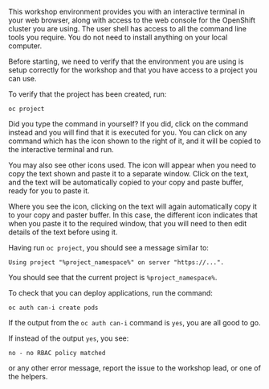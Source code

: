 This workshop environment provides you with an interactive terminal in your web browser, along with access to the web console for the OpenShift cluster you are using. The user shell has access to all the command line tools you require. You do not need to install anything on your local computer.

Before starting, we need to verify that the environment you are using is setup correctly for the workshop and that you have access to a project you can use.

To verify that the project has been created, run:

```execute
oc project
```

Did you type the command in yourself? If you did, click on the command instead and you will find that it is executed for you. You can click on any command which has the <span class="fas fa-play-circle"></span> icon shown to the right of it, and it will be copied to the interactive terminal and run.

You may also see other icons used. The <span class="fas fa-copy"></span> icon will appear when you need to copy the text shown and paste it to a separate window. Click on the text, and the text will be automatically copied to your copy and paste buffer, ready for you to paste it.

Where you see the <span class="fas fa-user-edit"></span> icon, clicking on the text will again automatically copy it to your copy and paster buffer. In this case, the different icon indicates that when you paste it to the required window, that you will need to then edit details of the text before using it.

Having run `oc project`, you should see a message similar to:

```
Using project "%project_namespace%" on server "https://...".
```

You should see that the current project is `%project_namespace%`.

To check that you can deploy applications, run the command:

```execute
oc auth can-i create pods
```

If the output from the `oc auth can-i` command is `yes`, you are all good to go.

If instead of the output `yes`, you see:

```
no - no RBAC policy matched
```

or any other error message, report the issue to the workshop lead, or one of the helpers.
